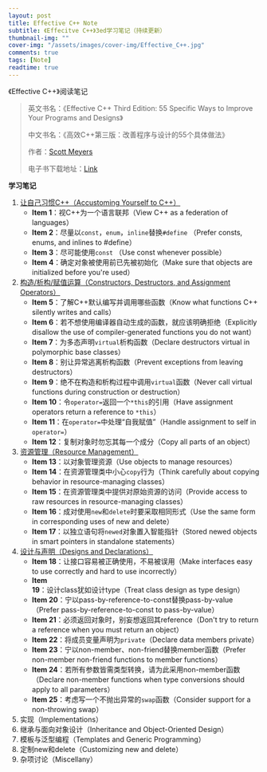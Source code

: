 ```yaml
---
layout: post
title: Effective C++ Note
subtitle: 《Effecitve C++》3ed学习笔记（持续更新）
thumbnail-img: ""
cover-img: "/assets/images/cover-img/Effective_C++.jpg"
comments: true
tags: [Note]
readtime: true
---
```


《Effective C++》阅读笔记

>英文书名：《Effective C++ Third Edition: 55 Specific Ways to Improve Your Programs and Designs》
>
>中文书名：《高效C++第三版：改善程序与设计的55个具体做法》
>
>作者：[Scott Meyers](http://scottmeyers.blogspot.com/)
>
>电子书下载地址：[Link](https://chaphlagical.github.io/resource/book/Effective_C++/Effective_C++.pdf)

**学习笔记**

1. [让自己习惯C++（Accustoming Yourself to C++）](https://chaphlagical.github.io/resource/book/Effective_C++/ch1.html)
	* **Item 1**：视C++为一个语言联邦（View C++ as a federation of languages）
	* **Item 2**：尽量以`const`，`enum`，`inline`替换`#define` （Prefer consts, enums, and inlines to #define）
	* **Item 3**：尽可能使用`const` （Use const whenever possible）
	* **Item 4**：确定对象被使用前已先被初始化（Make sure that objects are initialized before you're used）
2. [构造/析构/赋值运算（Constructors, Destructors, and Assignment Operators）](https://chaphlagical.github.io/resource/book/Effective_C++/ch2.html)
	* **Item 5**：了解C++默认编写并调用哪些函数（Know what functions C++ silently writes and calls）
	* **Item 6**：若不想使用编译器自动生成的函数，就应该明确拒绝（Explicitly disallow the use of compiler-generated functions you do not want）
	* **Item 7**：为多态声明`virtual`析构函数（Declare destructors virtual in polymorphic base classes）
	* **Item 8**：别让异常逃离析构函数（Prevent exceptions from leaving destructors）
	* **Item 9**：绝不在构造和析构过程中调用`virtual`函数（Never call virtual functions during construction or destruction）
	* **Item 10**：令`operator=`返回一个`*this`的引用（Have assignment operators return a reference to `*this`）
	* **Item 11**：在`operator=`中处理“自我赋值”（Handle assignment to self in `operator=`）
	* **Item 12**：复制对象时勿忘其每一个成分（Copy all parts of an object）
3. [资源管理（Resource Management）](https://chaphlagical.github.io/resource/book/Effective_C++/ch3.html)
	* **Item 13**：以对象管理资源（Use objects to manage resources）
	* **Item 14**：在资源管理类中小心`copy`行为（Think carefully about copying behavior in resource-managing classes）
	* **Item 15**：在资源管理类中提供对原始资源的访问（Provide access to raw resources in resource-managing classes）
	* **Item 16**：成对使用`new`和`delete`时要采取相同形式（Use the same form in corresponding uses of new and delete）
	* **Item 17**：以独立语句将`newed`对象置入智能指针（Stored newed objects in smart pointers in standalone statements）
4. [设计与声明（Designs and Declarations）](https://chaphlagical.github.io/resource/book/Effective_C++/ch4.html)
	* **Item 18**：让接口容易被正确使用，不易被误用（Make interfaces easy to use correctly and hard to use incorrectly）
	* **Item 19**：设计class犹如设计type（Treat class design as type design）
	* **Item 20**：宁以pass-by-reference-to-const替换pass-by-value（Prefer pass-by-reference-to-const to pass-by-value）
	* **Item 21**：必须返回对象时，别妄想返回其reference（Don't try to return a reference when you must return an object）
	* **Item 22**：将成员变量声明为`private`（Declare data members private）
	* **Item 23**：宁以non-member、non-friend替换member函数（Prefer non-member non-friend functions to member functions）
	* **Item 24**：若所有参数皆需类型转换，请为此采用non-member函数（Declare non-member functions when type conversions should apply to all parameters）
	* **Item 25**：考虑写一个不抛出异常的`swap`函数（Consider support for a non-throwing swap）
5. 实现（Implementations）
6. 继承与面向对象设计（Inheritance and Object-Oriented Design）
7. 模板与泛型编程（Templates and Generic Programming）
8. 定制new和delete（Customizing new and delete）
9. 杂项讨论（Miscellany）